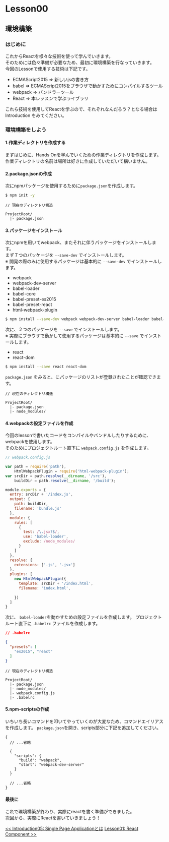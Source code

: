 # Lesson00
## 環境構築
###  はじめに
これからReactを様々な技術を使って学んでいきます。<br>
そのためには色々準備が必要なため、最初に環境構築を行なっていきます。<br>
今回のLessonで使用する技術は下記です。

- ECMAScript2015 => 新しいjsの書き方
- babel => ECMAScript2015をブラウザで動かすためにコンパイルするツール
- webpack => バンドラーツール
- React => 本レッスンで学ぶライブラリ

これら技術を使用してReactを学ぶので、それぞれなんだろう？となる場合は Introduction をみてください。

### 環境構築をしよう
#### 1.作業ディレクトリを作成する
まずはじめに、Hands Onを学んでいくための作業ディレクトリを作成します。<br>
作業ディレクトリの名前は場所は好きに作成していただいて構いません。

#### 2.package.jsonの作成
次にnpmパッケージを使用するために`package.json`を作成します。

```bash
$ npm init -y
```

```
// 現在のディレクトリ構造

ProjectRoot/
  |- package.json
```

#### 3.パッケージをインストール
次にnpmを用いてwebpack、またそれに伴うパッケージをインストールします。<br>
まず７つのパッケージを `--save-dev` でインストールします。<br>
※ 開発の際のみに使用するパッケージは基本的に `--save-dev` でインストールします。

- webpack
- webpack-dev-server
- babel-loader
- babel-core
- babel-preset-es2015
- babel-preset-react
- html-webpack-plugin

```bash
$ npm install --save-dev webpack webpack-dev-server babel-loader babel-core babel-preset-es2015 babel-preset-react html-webpack-plugin 
```

次に、２つのパッケージを `--save` でインストールします。<br>
※ 実際にブラウザで動かして使用するパッケージは基本的に `--save` でインストールします。

- react
- react-dom

```bash
$ npm install --save react react-dom
```

`package.json` をみると、にパッケージのリストが登録されたことが確認できます。

```
// 現在のディレクトリ構造

ProjectRoot/
  |- package.json
  |- node_modules/
```

#### 4.webpackの設定ファイルを作成
今回のlessonで書いたコードをコンパイルやバンドルしたりするために、webpackを使用します。<br>
そのためにプロジェクトルート直下に `webpack.config.js` を作成します。

```js
// webpack.config.js

var path = require('path'),
    HtmlWebpackPlugin = require('html-webpack-plugin');
var srcDir = path.resolve(__dirname, '/src'),
    buildDir = path.resolve(__dirname, '/build');

module.exports = {
  entry: srcDir + '/index.js',
  output: {
    path: buildDir,
    filename: 'bundle.js'
  },
  module: {
    rules: [
      {
        test: /\.jsx?$/,
        use: 'babel-loader',
        exclude: /node_modules/
      }
    ]
  },
  resolve: {
    extensions: ['.js', '.jsx']
  },
  plugins: [
    new HtmlWebpackPlugin({
      template: srcDir + '/index.html',
      filename: 'index.html',
      
    })
  ]
}

```

次に、 `babel-loader`を動かすための設定ファイルを作成します。
プロジェクトルート直下に `.babelrc` ファイルを作成します。

```json
// .babelrc

{
  "presets": [
    "es2015", "react"
  ]
}
```

```
// 現在のディレクトリ構造

ProjectRoot/
  |- package.json
  |- node_modules/
  |- webpack.config.js
  |- .babelrc
```

#### 5.npm-scriptsの作成
いちいち長いコマンドを叩いてやっていくのが大変なため、コマンドエイリアスを作成します。
`package.json`を開き、scripts部分に下記を追加してください。

```
{
  // ...省略
  
  {
    "scripts": {
      "build": "webpack",
      "start": "webpack-dev-server" 
    }
  }
   
  // ...省略
}
```

#### 最後に
これで環境構築が終わり、実際にreactを書く準備ができました。<br>
次回から、実際にReactを書いていきましょう！


<span align="left">[<< Introduction05: Single Page Applicationとは](../01.introduction/introduction05.md)</span>
<span align="right">[Lesson01: React Component >>](lesson01.md)</span>

